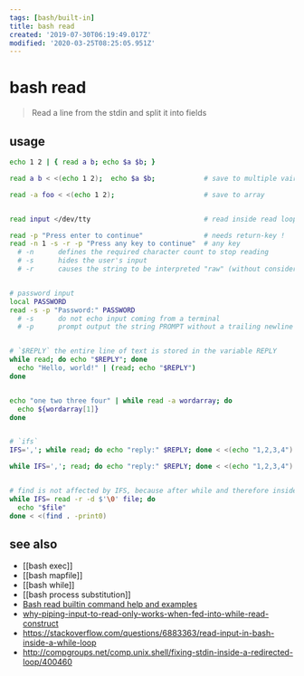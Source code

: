 ```yaml
---
tags: [bash/built-in]
title: bash read
created: '2019-07-30T06:19:49.017Z'
modified: '2020-03-25T08:25:05.951Z'
---
```


# bash read

> Read a line from the stdin and split it into fields

## usage
```sh
echo 1 2 | { read a b; echo $a $b; }

read a b < <(echo 1 2);  echo $a $b;            # save to multiple vairables

read -a foo < <(echo 1 2);                      # save to array


read input </dev/tty                            # read inside read loop

read -p "Press enter to continue"               # needs return-key !
read -n 1 -s -r -p "Press any key to continue"  # any key
  # -n      defines the required character count to stop reading
  # -s      hides the user's input
  # -r      causes the string to be interpreted "raw" (without considering backslash escapes)


# password input
local PASSWORD
read -s -p "Password:" PASSWORD
  # -s      do not echo input coming from a terminal
  # -p      prompt output the string PROMPT without a trailing newline before attempting to read


# `$REPLY` the entire line of text is stored in the variable REPLY
while read; do echo "$REPLY"; done
  echo "Hello, world!" | (read; echo "$REPLY")
done


echo "one two three four" | while read -a wordarray; do
  echo ${wordarray[1]}
done


# `ifs`
IFS=','; while read; do echo "reply:" $REPLY; done < <(echo "1,2,3,4")

while IFS=','; read; do echo "reply:" $REPLY; done < <(echo "1,2,3,4")


# find is not affected by IFS, because after while and therefore inside loop
while IFS= read -r -d $'\0' file; do
  echo "$file"
done < <(find . -print0)
```

## see also
- [[bash exec]]
- [[bash mapfile]]
- [[bash while]]
- [[bash process substitution]]
- [Bash read builtin command help and examples](https://www.computerhope.com/unix/bash/read.htm)
- [why-piping-input-to-read-only-works-when-fed-into-while-read-construct](https://stackoverflow.com/questions/13763942/why-piping-input-to-read-only-works-when-fed-into-while-read-construct)
- https://stackoverflow.com/questions/6883363/read-input-in-bash-inside-a-while-loop
- http://compgroups.net/comp.unix.shell/fixing-stdin-inside-a-redirected-loop/400460
